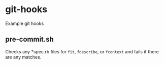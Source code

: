 # git-hooks
Example git hooks

## pre-commit.sh

Checks any *spec.rb files for `fit`, `fdescribe`, or `fcontext` and fails if there are any matches.
